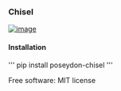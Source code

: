 ### Chisel
[![image](https://img.shields.io/pypi/v/poseydon-chisel.svg)](https://pypi.python.org/pypi/poseydon-chisel)

#### Installation

''' 
pip install poseydon-chisel
''' 

Free software: MIT license
  
